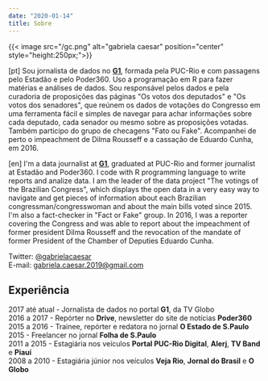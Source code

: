```yaml
---
date: "2020-01-14"
title: Sobre
---
```

{{< image src="/gc.png" alt="gabriela caesar" position="center" style="height:250px;">}}

[pt]
Sou jornalista de dados no [**G1**](https://g1.globo.com), formada pela PUC-Rio e com passagens pelo Estadão e pelo Poder360. Uso a programação em R para fazer matérias e análises de dados. Sou responsável pelos dados e pela curadoria de proposições das páginas "Os votos dos deputados" e "Os votos dos senadores", que reúnem os dados de votações do Congresso em uma ferramenta fácil e simples de navegar para achar informações sobre cada deputado, cada senador ou mesmo sobre as proposições votadas. Também participo do grupo de checagens "Fato ou Fake". Acompanhei de perto o impeachment de Dilma Rousseff e a cassação de Eduardo Cunha, em 2016.

[en]
I'm a data journalist at [**G1**](https://g1.globo.com), graduated at PUC-Rio and former journalist at Estadão and Poder360. I code with R programming language to write reports and analize data. I am the leader of the data project "The votings of the Brazilian Congress", which displays the open data in a very easy way to navigate and get pieces of information about each Brazilian congressman/congresswoman and about the main bills voted since 2015. I'm also a fact-checker in "Fact or Fake" group. In 2016, I was a reporter covering the Congress and was able to report about the impeachment of former president Dilma Rousseff and the revocation of the mandate of former President of the Chamber of Deputies Eduardo Cunha.

Twitter: [@gabrielacaesar](https://twitter.com/gabrielacaesar)    
E-mail: gabriela.caesar.2019@gmail.com

## Experiência     
2017 até atual - Jornalista de dados no portal **G1**, da TV Globo     
2016 a 2017 - Repórter no **Drive**, newsletter do site de notícias **Poder360**     
2015 a 2016 - Trainee, repórter e redatora no jornal **O Estado de S.Paulo**     
2015 - Freelancer no jornal **Folha de S.Paulo**     
2011 a 2015 - Estagiária nos veículos **Portal PUC-Rio Digital**, **Alerj**, **TV Band** e **Piauí**   
2008 a 2010 - Estagiária júnior nos veículos **Veja Rio**, **Jornal do Brasil** e **O Globo**     
